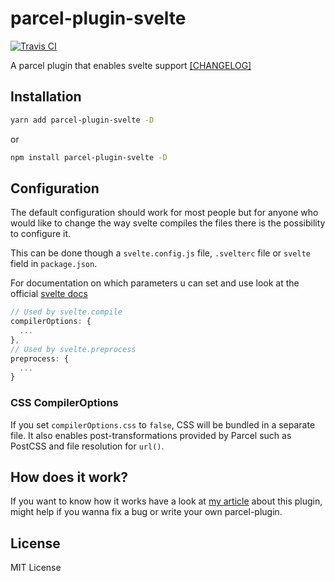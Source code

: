 # parcel-plugin-svelte

[![Travis CI](https://travis-ci.org/DeMoorJasper/parcel-plugin-svelte.svg?branch=master)](https://travis-ci.org/DeMoorJasper/parcel-plugin-svelte)

A parcel plugin that enables svelte support [[CHANGELOG]](https://github.com/DeMoorJasper/parcel-plugin-svelte/blob/master/CHANGELOG.md)

## Installation

```bash
yarn add parcel-plugin-svelte -D
```

or

```bash
npm install parcel-plugin-svelte -D
```

## Configuration

The default configuration should work for most people but for anyone who would like to change the way svelte compiles the files there is the possibility to configure it.

This can be done though a `svelte.config.js` file, `.svelterc` file or `svelte` field in `package.json`.

For documentation on which parameters u can set and use look at the official [svelte docs](https://github.com/sveltejs/svelte)

```Javascript
// Used by svelte.compile
compilerOptions: {
  ...
},
// Used by svelte.preprocess
preprocess: {
  ...
}
```

### CSS CompilerOptions

If you set `compilerOptions.css` to `false`, CSS will be bundled in a separate file. It also enables post-transformations provided by Parcel such as PostCSS and file resolution for `url()`.

## How does it work?

If you want to know how it works have a look at [my article](https://medium.com/@jasperdemoor/writing-a-parcel-plugin-3936271cbaaa) about this plugin, might help if you wanna fix a bug or write your own parcel-plugin.

## License

MIT License
